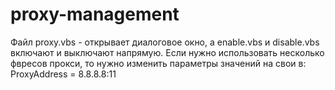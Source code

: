 # proxy-management
Файл proxy.vbs - открывает диалоговое окно, а enable.vbs и disable.vbs включают и выключают напрямую.
Если нужно использовать несколько фвресов прокси, то нужно изменить параметры значений на свои в:
ProxyAddress = 8.8.8.8:11

